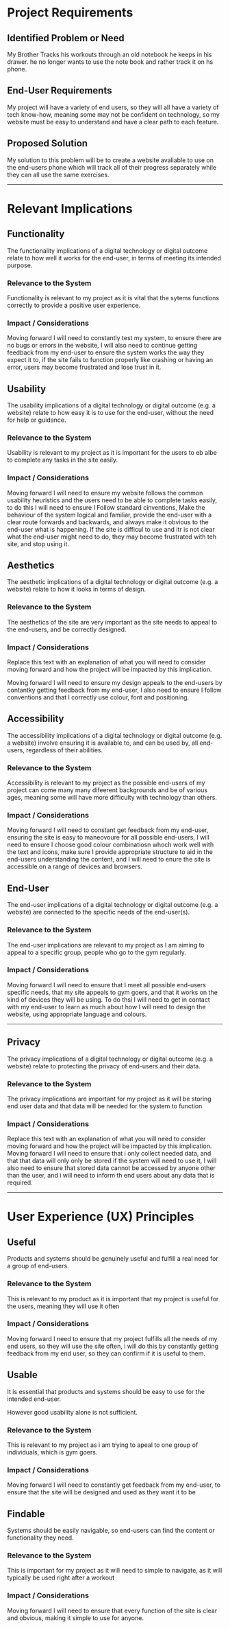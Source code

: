# Project Requirements

## Identified Problem or Need

My Brother Tracks his workouts through an old notebook he keeps in his drawer. he no longer wants to use the note book and rather track it on hs phone.


## End-User Requirements

My project will have a variety of end users, so they will all have a variety of tech know-how, meaning some may not be confident on technology, so my website must be easy to understand and have a clear path to each feature.


## Proposed Solution

My solution to this problem will be to create a website avaliable to use on the end-users phone which will track all of their progress separately while they can all use the same exercises.


---

# Relevant Implications

## Functionality

The functionality implications of a digital technology or digital outcome relate to how well it works for the end-user, in terms of meeting its intended purpose.

### Relevance to the System

Functionality is relevant to my project as it is vital that the sytems functions correctly to provide a positive user experience.

### Impact / Considerations

Moving forward I will need to constantly test my system, to ensure there are no bugs or errors in the website, I will also need to continue getting feedback from my end-user to ensure the system works the way they expect it to, if the site fails to function properly like crashing or having an error, users may become frustrated and lose trust in it.




## Usability

The usability implications of a digital technology or digital outcome (e.g. a website) relate to how easy it is to use for the end-user, without the need for help or guidance.

### Relevance to the System

Usability is relevant to my project as it is important for the users to eb albe to complete any tasks in the site easily.

### Impact / Considerations

Moving forward I will need to ensure my website follows the common usability heuristics and the users need to be able to complete tasks easily, to do this I will need to ensure I Follow standard cinventions, Make the behaviour of the system logical and familiar, provide the end-user with a clear route forwards and backwards, and always make it obvious to the end-user what is happening. If the site is difficul to use and itr is not clear what the end-user might need to do, they may become frustrated with teh site, and stop using it.



## Aesthetics

The aesthetic implications of a digital technology or digital outcome (e.g. a website) relate to how it looks in terms of design.

### Relevance to the System

The aesthetics of the site are very important as the site needs to appeal to the end-users, and be correctly designed.

### Impact / Considerations

Replace this text with an explanation of what you will need to consider moving forward and how the project will be impacted by this implication.

Moving forward I will need to ensure my design appeals to the end-users by contantky getting feedback from my end-user, I also need to ensure I follow conventions and that I correctly use colour, font and positioning.



## Accessibility

The accessibility implications of a digital technology or digital outcome (e.g. a website) involve ensuring it is available to, and can be used by, all end-users, regardless of their abilities.

### Relevance to the System

Accessibility is relevant to my project as the possible end-users of my project can come many many difeerent backgrounds and be of various ages, meaning some will have more difficulty with technology than others.

### Impact / Considerations

Moving forward I will need to constant get feedback from my end-user, ensuring the site is easy to maneovoure for all possible end-users, I will need to ensure I choose good colour combinatiosn whoch work well with the text and icons, make sure I provide appropriate structure to aid in the end-users understanding the content, and I will need to enure the site is accessible on a range of devices and browsers.



## End-User

The end-user implications of a digital technology or digital outcome (e.g. a website) are connected to the specific needs of the end-user(s).

### Relevance to the System

The end-user implications are relevant to my project as I am aiming to appeal to a specific group, people who go to the gym regularly.

### Impact / Considerations

Moving forward I will need to ensure that I meet all possible end-users specific needs, that my site appeals to gym goers, and that it works on the kind of devices they will be using. To do thsi I will need to get in contact with my end-user to learn as much about how I will need to design the website, using appropriate language and colours.


---

## Privacy

The privacy implications of a digital technology or digital outcome (e.g. a website) relate to protecting the privacy of end-users and their data.

### Relevance to the System

The privacy implications are important for my project as it will be storing end user data and that data will be needed for the system to function

### Impact / Considerations

Replace this text with an explanation of what you will need to consider moving forward and how the project will be impacted by this implication.
Moving forward I will need to ensure that i only collect needed data, and that that data will only only be stored if the system will need to use it, I will also need to ensure that stored data cannot be accessed by anyone other than the user, and i will need to inform th end users about any data that is required.


---

# User Experience (UX) Principles

## Useful

Products and systems should be genuinely useful and fulfill a real need for a group of end-users.

### Relevance to the System

This is relevant to my product as it is important that my project is useful for the users, meaning they will use it often

### Impact / Considerations

Moving forward I need to ensure that my project fulfills all the needs of my end users, so they will use the site often, i will do this by constantly getting feedback from my end user, so they can confirm if it is useful to them.


## Usable

It is essential that products and systems should be easy to use for the intended end-user.

However good usability alone is not sufficient.

### Relevance to the System

This is relevant to my project as i am trying to apeal to one group of individuals, which is gym goers.

### Impact / Considerations

Moving forward I will need to constantly get feedback from my end-user, to ensure that the site will be designed and used as they want it to be


## Findable

Systems should be easily navigable, so end-users can find the content or functionality they need.

### Relevance to the System

This is important for my project as it will need to simple to navigate, as it will typically be used right after a workout

### Impact / Considerations

Moving forward I will need to ensure that every function of the site is clear and obvious, making it simple to use for anyone.

